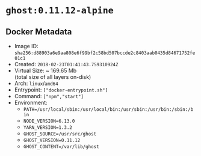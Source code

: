 # `ghost:0.11.12-alpine`

## Docker Metadata

- Image ID: `sha256:d88903a6e9aa808e6f99bf2c58bd507bccde2c8403aab0435d84671752fe01c1`
- Created: `2018-02-23T01:41:43.759310924Z`
- Virtual Size: ~ 169.65 Mb  
  (total size of all layers on-disk)
- Arch: `linux`/`amd64`
- Entrypoint: `["docker-entrypoint.sh"]`
- Command: `["npm","start"]`
- Environment:
  - `PATH=/usr/local/sbin:/usr/local/bin:/usr/sbin:/usr/bin:/sbin:/bin`
  - `NODE_VERSION=6.13.0`
  - `YARN_VERSION=1.3.2`
  - `GHOST_SOURCE=/usr/src/ghost`
  - `GHOST_VERSION=0.11.12`
  - `GHOST_CONTENT=/var/lib/ghost`
